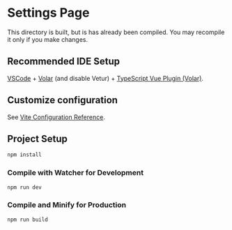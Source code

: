 # Settings Page

This directory is built, but is has already been compiled. You may recompile it only if you make changes.

## Recommended IDE Setup

[VSCode](https://code.visualstudio.com/) + [Volar](https://marketplace.visualstudio.com/items?itemName=Vue.volar) (and disable Vetur) + [TypeScript Vue Plugin (Volar)](https://marketplace.visualstudio.com/items?itemName=Vue.vscode-typescript-vue-plugin).

## Customize configuration

See [Vite Configuration Reference](https://vitejs.dev/config/).

## Project Setup

```sh
npm install
```

### Compile with Watcher for Development

```sh
npm run dev
```

### Compile and Minify for Production

```sh
npm run build
```
